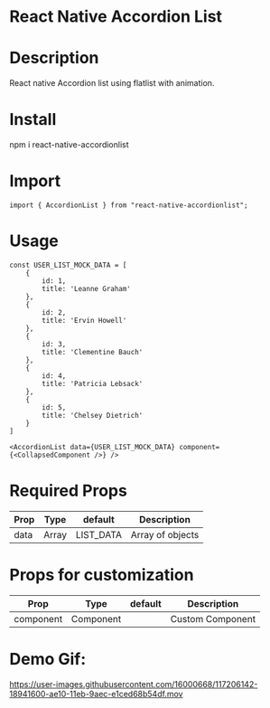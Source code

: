 # React Native Accordion List

# Description
React native Accordion list using flatlist with animation.

# Install
npm i react-native-accordionlist

# Import
```import { AccordionList } from "react-native-accordionlist";```

# Usage
```
const USER_LIST_MOCK_DATA = [
    {
        id: 1,
        title: 'Leanne Graham'
    },
    {
        id: 2,
        title: 'Ervin Howell'
    },
    {
        id: 3,
        title: 'Clementine Bauch'
    },
    {
        id: 4,
        title: 'Patricia Lebsack'
    },
    {
        id: 5,
        title: 'Chelsey Dietrich'
    }
]

<AccordionList data={USER_LIST_MOCK_DATA} component={<CollapsedComponent />} />
```

# Required Props
Prop | Type | default | Description
---- | ---- | ------- | -----------
data | Array | LIST_DATA | Array of objects

# Props for customization
Prop      | Type      | default | Description
--------- | ----------| ------- | ---------------
component | Component |         | Custom Component

# Demo Gif:

https://user-images.githubusercontent.com/16000668/117206142-18941600-ae10-11eb-9aec-e1ced68b54df.mov




